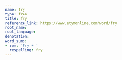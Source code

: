 ```yaml
---
name: fry
type: free
title: fry
reference_link: https://www.etymonline.com/word/fry
root_name: 
root_language: 
denotation: 
word_sums:
- sum: 'Fry + '
  respelling: fry
---
```

